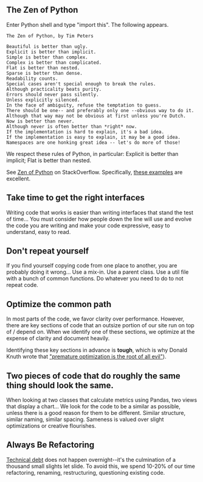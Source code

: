 ## The Zen of Python

Enter Python shell and type "import this". The following appears.

    The Zen of Python, by Tim Peters

    Beautiful is better than ugly.
    Explicit is better than implicit.
    Simple is better than complex.
    Complex is better than complicated.
    Flat is better than nested.
    Sparse is better than dense.
    Readability counts.
    Special cases aren't special enough to break the rules.
    Although practicality beats purity.
    Errors should never pass silently.
    Unless explicitly silenced.
    In the face of ambiguity, refuse the temptation to guess.
    There should be one-- and preferably only one --obvious way to do it.
    Although that way may not be obvious at first unless you're Dutch.
    Now is better than never.
    Although never is often better than *right* now.
    If the implementation is hard to explain, it's a bad idea.
    If the implementation is easy to explain, it may be a good idea.
    Namespaces are one honking great idea -- let's do more of those!

We respect these rules of Python, in particular: Explicit is better than implicit; Flat is better than nested.

See [Zen of Python](http://stackoverflow.com/questions/228181/zen-of-python) on StackOverflow. Specifically, [these examples](http://artifex.org/~hblanks/talks/2011/pep20_by_example.html) are excellent.

## Take time to get the right interfaces

Writing code that works is easier than writing interfaces that stand the test of time… You must consider how people down the line will use and evolve the code you are writing and make your code expressive, easy to understand, easy to read.

## Don't repeat yourself

If you find yourself copying code from one place to another, you are probably doing it wrong… Use a mix-in. Use a parent class. Use a util file with a bunch of common functions. Do whatever you need to do to not repeat code.

## Optimize the common path

In most parts of the code, we favor clarity over performance. However, there are key sections of code that an outsize portion of our site run on top of / depend on. When we identify one of these sections, we optimize at the expense of clarity and document heavily.

Identifying these key sections in advance is **tough**, which is why Donald Knuth wrote that ["premature optimization is the root of all evil"](http://c2.com/cgi/wiki?PrematureOptimization)).

## Two pieces of code that do roughly the same thing should look the same.

When looking at two classes that calculate metrics using Pandas, two views that display a chart… We look for the code to be a similar as possible, unless there is a good reason for them to be different. Similar structure, similar naming, similar spacing. Sameness is valued over slight optimizations or creative flourishes.

## Always Be Refactoring

[Technical debt](http://www.codinghorror.com/blog/2009/02/paying-down-your-technical-debt.html) does not happen overnight--it's the culmination of a thousand small slights let slide. To avoid this, we spend 10-20% of our time refactoring, renaming, restructuring, questioning existing code.